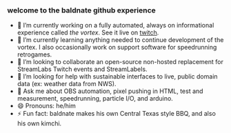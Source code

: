### welcome to the baldnate github experience

- 🔭 I’m currently working on a fully automated, always on informational experience called _the vortex_.  See it live on [twitch](https://www.twitch.tv/baldnate).
- 🌱 I’m currently learning anything needed to continue development of the vortex.  I also occasionally work on support software for speedrunning retrogames.
- 👯 I’m looking to collaborate an open-source non-hosted replacement for StreamLabs Twitch events and StreamLabels.
- 🤔 I’m looking for help with sustainable interfaces to live, public domain data (ex: weather data from NWS).
- 💬 Ask me about OBS automation, pixel pushing in HTML, test and measurement, speedrunning, particle I/O, and arduino.
- 😄 Pronouns: he/him
- ⚡ Fun fact: baldnate makes his own Central Texas style BBQ, and also his own kimchi.
